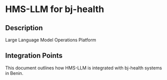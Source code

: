 # HMS-LLM for bj-health

## Description

Large Language Model Operations Platform

## Integration Points

This document outlines how HMS-LLM is integrated with bj-health systems in Benin.
